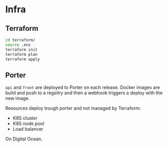 # Infra

## Terraform

```sh
cd terraform/
source .env
terraform init
terraform plan
terraform apply
```

## Porter

`api` and `front` are deployed to Porter on each release. Docker images are build and push to a regsitry and then a webhook triggers a deploy with the new image.

Resources deploy trough porter and not managed by Terraform:

- K8S cluster
- K8S node pool
- Load balancer

On Digital Ocean.
